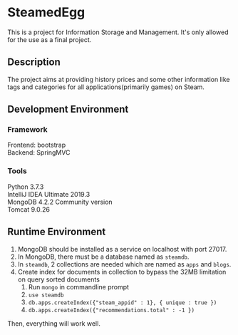 # SteamedEgg
This is a project for Information Storage and Management. It's only allowed for the use as a final project.  
## Description
The project aims at providing history prices and some other information like tags and categories for all applications(primarily games) on Steam.
## Development Environment
### Framework
Frontend: bootstrap  
Backend: SpringMVC
### Tools
Python 3.7.3  
IntelliJ IDEA Ultimate 2019.3  
MongoDB 4.2.2 Community version  
Tomcat 9.0.26
## Runtime Environment
1. MongoDB should be installed as a service on localhost with port 27017.  
2. In MongoDB, there must be a database named as `steamdb`.  
3. In `steamdb`, 2 collections are needed which are named as `apps` and `blogs`.  
4. Create index for documents in collection to bypass the 32MB limitation on query sorted documents
   1. Run `mongo` in commandline prompt
   2. `use steamdb`
   3. `db.apps.createIndex({"steam_appid" : 1}, { unique : true })`
   4. `db.apps.createIndex({"recommendations.total" : -1 })`

Then, everything will work well.
